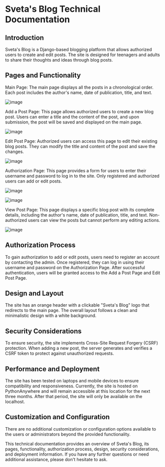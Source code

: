 # Sveta's Blog Technical Documentation

## Introduction

Sveta's Blog is a Django-based blogging platform that allows authorized users to create and edit posts. 
The site is designed for teenagers and adults to share their thoughts and ideas through blog posts.

## Pages and Functionality

Main Page: The main page displays all the posts in a chronological order. Each post includes the author's name, date of publication, title, and text.

![image](https://github.com/MironovaSveta/my-first-blog/assets/104065509/a77f361e-b532-4e80-a6f2-bde02a3259bb)

Add a Post Page: This page allows authorized users to create a new blog post. Users can enter a title and the content of the post, and upon submission, the post will be saved and displayed on the main page.

![image](https://github.com/MironovaSveta/my-first-blog/assets/104065509/a1fa7815-2f1d-4903-9b7f-b1321e4b0d8a)

Edit Post Page: Authorized users can access this page to edit their existing blog posts. They can modify the title and content of the post and save the changes.

![image](https://github.com/MironovaSveta/my-first-blog/assets/104065509/8a08b397-946f-4755-a3de-73903ef82a09)

Authorization Page: This page provides a form for users to enter their username and password to log in to the site. Only registered and authorized users can add or edit posts.

![image](https://github.com/MironovaSveta/my-first-blog/assets/104065509/4518e87f-e9bf-45b6-b3c3-e985c8659d9b)

![image](https://github.com/MironovaSveta/my-first-blog/assets/104065509/e2ef110c-56fe-4e90-8c04-eefd3f7d699f)

View Post Page: This page displays a specific blog post with its complete details, including the author's name, date of publication, title, and text. Non-authorized users can view the posts but cannot perform any editing actions.

![image](https://github.com/MironovaSveta/my-first-blog/assets/104065509/50a3e585-c8a3-45a9-871c-9ec2e8642700)

## Authorization Process

To gain authorization to add or edit posts, users need to register an account by contacting the admin. 
Once registered, they can log in using their username and password on the Authorization Page. 
After successful authentication, users will be granted access to the Add a Post Page and Edit Post Page.

## Design and Layout

The site has an orange header with a clickable "Sveta's Blog" logo that redirects to the main page. 
The overall layout follows a clean and minimalistic design with a white background.

## Security Considerations

To ensure security, the site implements Cross-Site Request Forgery (CSRF) protection. 
When adding a new post, the server generates and verifies a CSRF token to protect against unauthorized requests.

## Performance and Deployment

The site has been tested on laptops and mobile devices to ensure compatibility and responsiveness. 
Currently, the site is hosted on PythonAnywhere and will remain accessible at this location for the next three months. 
After that period, the site will only be available on the localhost.

## Customization and Configuration

There are no additional customization or configuration options available to the users or administrators beyond the provided functionality.

This technical documentation provides an overview of Sveta's Blog, its pages, functionality, authorization process, design, security considerations, and deployment information. If you have any further questions or need additional assistance, please don't hesitate to ask.
